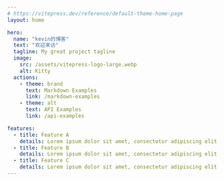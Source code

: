 ```yaml
---
# https://vitepress.dev/reference/default-theme-home-page
layout: home

hero:
  name: "kevin的博客"
  text: "欢迎来访"
  tagline: My great project tagline
  image:
    src: /assets/vitepress-logo-large.webp
    alt: Kitty
  actions:
    - theme: brand
      text: Markdown Examples
      link: /markdown-examples
    - theme: alt
      text: API Examples
      link: /api-examples

features:
  - title: Feature A
    details: Lorem ipsum dolor sit amet, consectetur adipiscing elit
  - title: Feature B
    details: Lorem ipsum dolor sit amet, consectetur adipiscing elit
  - title: Feature C
    details: Lorem ipsum dolor sit amet, consectetur adipiscing elit
---
```

